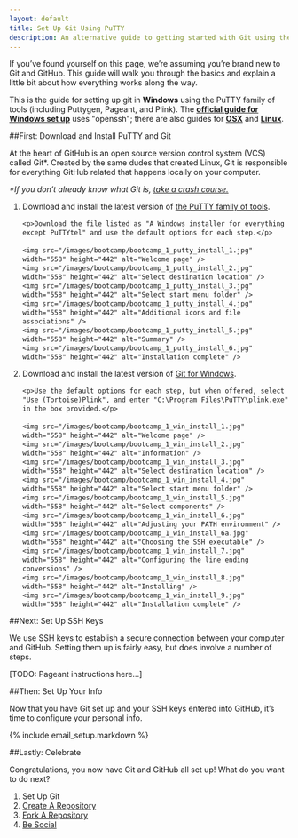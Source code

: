 ```yaml
---
layout: default
title: Set Up Git Using PuTTY
description: An alternative guide to getting started with Git using the PuTTY family of tools
---
```


<p class="intro">If you&rsquo;ve found yourself on this page, we&rsquo;re assuming you&rsquo;re brand new to Git and GitHub. This guide will walk you through the basics and explain a little bit about how everything works along the way.</p>

<p class="intro">This is the guide for setting up git in <strong>Windows</strong> using the PuTTY family of tools (including Puttygen, Pageant, and Plink). The <strong><a href="/win-set-up-git">official guide for Windows set up</a></strong> uses "openssh"; there are also guides for <strong><a href="/mac-set-up-git">OSX</a></strong> and <strong><a href="/linux-set-up-git">Linux</a></strong>.</p>

##<span class="step">First:</span> Download and Install PuTTY and Git

At the heart of GitHub is an open source version control system (VCS) called Git&#42;. Created by the same dudes that created Linux, Git is responsible for everything GitHub related that happens locally on your computer.

_&#42;If you don&rsquo;t already know what Git is, <a href="http://progit.org/book/ch1-3.html" target="_blank">take a crash course.</a>_

<ol>
  <li>
    <p><span class="step-title">Download and install the latest version of <a href="http://www.chiark.greenend.org.uk/~sgtatham/putty/download.html">the PuTTY family of tools</a>.</span></p>
    
    <p>Download the file listed as "A Windows installer for everything except PuTTYtel" and use the default options for each step.</p>
    
    <img src="/images/bootcamp/bootcamp_1_putty_install_1.jpg" width="558" height="442" alt="Welcome page" />
    <img src="/images/bootcamp/bootcamp_1_putty_install_2.jpg" width="558" height="442" alt="Select destination location" />
    <img src="/images/bootcamp/bootcamp_1_putty_install_3.jpg" width="558" height="442" alt="Select start menu folder" />
    <img src="/images/bootcamp/bootcamp_1_putty_install_4.jpg" width="558" height="442" alt="Additional icons and file associations" />
    <img src="/images/bootcamp/bootcamp_1_putty_install_5.jpg" width="558" height="442" alt="Summary" />
    <img src="/images/bootcamp/bootcamp_1_putty_install_6.jpg" width="558" height="442" alt="Installation complete" />
  </li>
  <li>
    <p><span class="step-title">Download and install the latest version of <a href="http://code.google.com/p/msysgit/downloads/list" target="_blank">Git for Windows</a>.</span></p>

    <p>Use the default options for each step, but when offered, select "Use (Tortoise)Plink", and enter "C:\Program Files\PuTTY\plink.exe" in the box provided.</p>

    <img src="/images/bootcamp/bootcamp_1_win_install_1.jpg" width="558" height="442" alt="Welcome page" />
    <img src="/images/bootcamp/bootcamp_1_win_install_2.jpg" width="558" height="442" alt="Information" />
    <img src="/images/bootcamp/bootcamp_1_win_install_3.jpg" width="558" height="442" alt="Select destination location" />
    <img src="/images/bootcamp/bootcamp_1_win_install_4.jpg" width="558" height="442" alt="Select start menu folder" />
    <img src="/images/bootcamp/bootcamp_1_win_install_5.jpg" width="558" height="442" alt="Select components" />
    <img src="/images/bootcamp/bootcamp_1_win_install_6.jpg" width="558" height="442" alt="Adjusting your PATH environment" />
    <img src="/images/bootcamp/bootcamp_1_win_install_6a.jpg" width="558" height="442" alt="Choosing the SSH executable" />
    <img src="/images/bootcamp/bootcamp_1_win_install_7.jpg" width="558" height="442" alt="Configuring the line ending conversions" />
    <img src="/images/bootcamp/bootcamp_1_win_install_8.jpg" width="558" height="442" alt="Installing" />
    <img src="/images/bootcamp/bootcamp_1_win_install_9.jpg" width="558" height="442" alt="Installation complete" />
  </li>
</ol>

##<span class="step">Next:</span> Set Up SSH Keys

We use SSH keys to establish a secure connection between your computer and GitHub. Setting them up is fairly easy, but does involve a number of steps.

[TODO: Pageant instructions here...]

##<span class="step">Then: </span> Set Up Your Info

Now that you have Git set up and your SSH keys entered into GitHub, it&rsquo;s time to configure your personal info.

{% include email_setup.markdown %}

##<span class="step">Lastly:</span> Celebrate

Congratulations, you now have Git and GitHub all set up! What do you want to do next?

<ol class="next-steps">
<li>Set Up Git</li>
<li><a href="/create-a-repo/">Create A Repository</a></li>
<li><a href="/fork-a-repo/">Fork A Repository</a></li>
<li><a href="/be-social/">Be Social</a></li>
</ol>
<script>
  $('#os').html("<b>" + $.client.os + "</b>");
</script>
